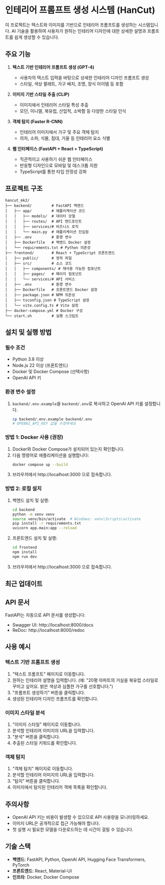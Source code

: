 # 인테리어 프롬프트 생성 시스템 (HanCut)

이 프로젝트는 텍스트와 이미지를 기반으로 인테리어 프롬프트를 생성하는 시스템입니다. AI 기술을 활용하여 사용자가 원하는 인테리어 디자인에 대한 상세한 설명과 프롬프트를 쉽게 생성할 수 있습니다.

## 주요 기능

1. **텍스트 기반 인테리어 프롬프트 생성 (GPT-4)**

   - 사용자의 텍스트 입력을 바탕으로 상세한 인테리어 디자인 프롬프트 생성
   - 스타일, 색상 팔레트, 가구 배치, 조명, 장식 아이템 등 포함

2. **이미지 기반 스타일 추출 (CLIP)**

   - 이미지에서 인테리어 스타일 특성 추출
   - 모던, 미니멀, 북유럽, 산업적, 소박함 등 다양한 스타일 인식

3. **객체 탐지 (Faster R-CNN)**

   - 인테리어 이미지에서 가구 및 주요 객체 탐지
   - 의자, 소파, 식물, 침대, 거울 등 인테리어 요소 식별

4. **웹 인터페이스 (FastAPI + React + TypeScript)**
   - 직관적이고 사용하기 쉬운 웹 인터페이스
   - 반응형 디자인으로 모바일 및 데스크톱 지원
   - TypeScript를 통한 타입 안정성 강화

## 프로젝트 구조

```
hancut_mk2/
├── backend/         # FastAPI 백엔드
│   ├── app/         # 애플리케이션 코드
│   │   ├── models/  # 데이터 모델
│   │   ├── routes/  # API 엔드포인트
│   │   ├── services/# 비즈니스 로직
│   │   └── main.py  # 애플리케이션 진입점
│   ├── .env         # 환경 변수
│   ├── Dockerfile   # 백엔드 Docker 설정
│   └── requirements.txt # Python 의존성
├── frontend/        # React + TypeScript 프론트엔드
│   ├── public/      # 정적 파일
│   ├── src/         # 소스 코드
│   │   ├── components/ # 재사용 가능한 컴포넌트
│   │   ├── pages/   # 페이지 컴포넌트
│   │   └── services/# API 서비스
│   ├── .env         # 환경 변수
│   ├── Dockerfile   # 프론트엔드 Docker 설정
│   ├── package.json # NPM 의존성
│   ├── tsconfig.json # TypeScript 설정
│   └── vite.config.ts # Vite 설정
├── docker-compose.yml # Docker 구성
└── start.sh         # 실행 스크립트
```

## 설치 및 실행 방법

### 필수 조건

- Python 3.8 이상
- Node.js 22 이상 (프론트엔드)
- Docker 및 Docker Compose (선택사항)
- OpenAI API 키

### 환경 변수 설정

1. `backend/.env.example`을 `backend/.env`로 복사하고 OpenAI API 키를 설정합니다.
   ```bash
   cp backend/.env.example backend/.env
   # OPENAI_API_KEY 값을 수정하세요
   ```

### 방법 1: Docker 사용 (권장)

1. Docker와 Docker Compose가 설치되어 있는지 확인합니다.
2. 다음 명령어로 애플리케이션을 실행합니다:
   ```bash
   docker compose up --build
   ```
3. 브라우저에서 http://localhost:3000 으로 접속합니다.

### 방법 2: 로컬 설치

1. 백엔드 설치 및 실행:

   ```bash
   cd backend
   python -m venv venv
   source venv/bin/activate  # Windows: venv\Scripts\activate
   pip install -r requirements.txt
   uvicorn app.main:app --reload
   ```

2. 프론트엔드 설치 및 실행:

   ```bash
   cd frontend
   npm install
   npm run dev
   ```

3. 브라우저에서 http://localhost:3000 으로 접속합니다.

## 최근 업데이트

## API 문서

FastAPI는 자동으로 API 문서를 생성합니다:

- Swagger UI: http://localhost:8000/docs
- ReDoc: http://localhost:8000/redoc

## 사용 예시

### 텍스트 기반 프롬프트 생성

1. "텍스트 프롬프트" 페이지로 이동합니다.
2. 원하는 인테리어 설명을 입력합니다. (예: "20평 아파트의 거실을 북유럽 스타일로 꾸미고 싶어요. 밝은 색상과 심플한 가구를 선호합니다.")
3. "프롬프트 생성하기" 버튼을 클릭합니다.
4. 생성된 인테리어 디자인 프롬프트를 확인합니다.

### 이미지 스타일 분석

1. "이미지 스타일" 페이지로 이동합니다.
2. 분석할 인테리어 이미지의 URL을 입력합니다.
3. "분석" 버튼을 클릭합니다.
4. 추출된 스타일 키워드를 확인합니다.

### 객체 탐지

1. "객체 탐지" 페이지로 이동합니다.
2. 분석할 인테리어 이미지의 URL을 입력합니다.
3. "탐지" 버튼을 클릭합니다.
4. 이미지에서 탐지된 인테리어 객체 목록을 확인합니다.

## 주의사항

- OpenAI API 키는 비용이 발생할 수 있으므로 API 사용량을 모니터링하세요.
- 이미지 URL은 공개적으로 접근 가능해야 합니다.
- 첫 실행 시 필요한 모델을 다운로드하는 데 시간이 걸릴 수 있습니다.

## 기술 스택

- **백엔드**: FastAPI, Python, OpenAI API, Hugging Face Transformers, PyTorch
- **프론트엔드**: React, Material-UI
- **인프라**: Docker, Docker Compose
